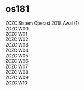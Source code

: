 # os181
ZCZC Sistem Operasi 2018 Awal (1)<br>
ZCZC W00<br>
ZCZC W01<br>
ZCZC W02<br>
ZCZC W03<br>
ZCZC W04<br>
ZCZC W05<br>
ZCZC W06<br>
ZCZC W07<br>
ZCZC W08<br>
ZCZC W09<br>
ZCZC W10
